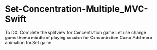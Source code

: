 # Set-Concentration-Multiple_MVC-Swift

To DO:
  Complete the splitview for Concentration game
  Let use change game theme middle of playing session for Concentration Game
  Add more animation for Set game
